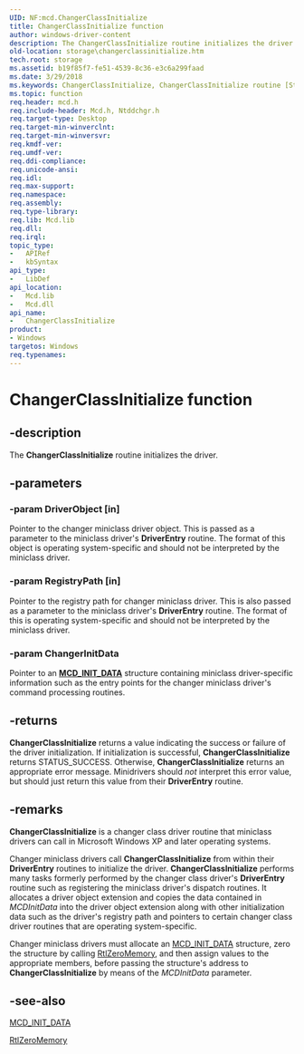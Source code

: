 ```yaml
---
UID: NF:mcd.ChangerClassInitialize
title: ChangerClassInitialize function
author: windows-driver-content
description: The ChangerClassInitialize routine initializes the driver.
old-location: storage\changerclassinitialize.htm
tech.root: storage
ms.assetid: b19f85f7-fe51-4539-8c36-e3c6a299faad
ms.date: 3/29/2018
ms.keywords: ChangerClassInitialize, ChangerClassInitialize routine [Storage Devices], chgrclas_f0aa8547-be16-44aa-bd15-a4828d7f57f5.xml, mcd/ChangerClassInitialize, storage.changerclassinitialize
ms.topic: function
req.header: mcd.h
req.include-header: Mcd.h, Ntddchgr.h
req.target-type: Desktop
req.target-min-winverclnt: 
req.target-min-winversvr: 
req.kmdf-ver: 
req.umdf-ver: 
req.ddi-compliance: 
req.unicode-ansi: 
req.idl: 
req.max-support: 
req.namespace: 
req.assembly: 
req.type-library: 
req.lib: Mcd.lib
req.dll: 
req.irql: 
topic_type:
-	APIRef
-	kbSyntax
api_type:
-	LibDef
api_location:
-	Mcd.lib
-	Mcd.dll
api_name:
-	ChangerClassInitialize
product:
- Windows
targetos: Windows
req.typenames: 
---
```


# ChangerClassInitialize function


## -description


The <b>ChangerClassInitialize</b> routine initializes the driver. 


## -parameters




### -param DriverObject [in]

Pointer to the changer miniclass driver object.  This is passed as a parameter to the miniclass driver's <b>DriverEntry</b> routine. The format of this object is operating system-specific and should not be interpreted by the miniclass driver. 


### -param RegistryPath [in]

Pointer to the registry path for changer miniclass driver. This is also passed as a parameter to the miniclass driver's <b>DriverEntry</b> routine. The format of this is operating system-specific and should not be interpreted by the miniclass driver.


### -param ChangerInitData

<p>Pointer to an <a href="https://msdn.microsoft.com/library/Ff562210(v=VS.85).aspx"><b>MCD_INIT_DATA</b></a> structure containing miniclass driver-specific information such as the entry points for the changer miniclass driver's command processing routines. </p>




## -returns



<b>ChangerClassInitialize</b> returns a value indicating the success or failure of  the driver initialization. If initialization is successful, <b>ChangerClassInitialize</b> returns STATUS_SUCCESS. Otherwise, <b>ChangerClassInitialize</b> returns an appropriate error message. Minidrivers should <i>not</i> interpret this error value, but should just return this value from their <b>DriverEntry</b> routine. 




## -remarks



<b>ChangerClassInitialize</b> is a changer class driver routine that miniclass drivers can call in Microsoft Windows XP and later operating systems.

Changer miniclass drivers call <b>ChangerClassInitialize</b> from within their <b>DriverEntry</b> routines to initialize the driver. <b>ChangerClassInitialize</b> performs many tasks formerly performed by the changer class driver's <b>DriverEntry</b> routine such as registering the miniclass driver's dispatch routines. It allocates a driver object extension and copies the data contained in <i>MCDInitData</i> into the driver object extension along with other initialization data such as the driver's registry path and pointers to certain changer class driver routines that are operating system-specific. 

Changer miniclass drivers must allocate an <a href="https://msdn.microsoft.com/library/windows/hardware/ff562210">MCD_INIT_DATA</a> structure, zero the structure by calling <a href="https://msdn.microsoft.com/library/windows/hardware/ff563610">RtlZeroMemory</a>, and then assign values to the appropriate members, before passing the structure's address to <b>ChangerClassInitialize</b> by means of the <i>MCDInitData</i> parameter. 




## -see-also




<a href="https://msdn.microsoft.com/library/windows/hardware/ff562210">MCD_INIT_DATA</a>



<a href="https://msdn.microsoft.com/library/windows/hardware/ff563610">RtlZeroMemory</a>
 

 

